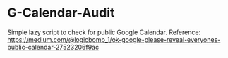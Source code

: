 # G-Calendar-Audit
Simple lazy script to check for public Google Calendar. Reference: https://medium.com/@logicbomb_1/ok-google-please-reveal-everyones-public-calendar-27523206f9ac
